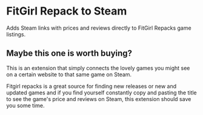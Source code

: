 # FitGirl Repack to Steam

Adds Steam links with prices and reviews directly to FitGirl Repacks game listings.

## Maybe this one is worth buying?

This is an extension that simply connects the lovely games you might see on a certain website to that same game on Steam. 

Fitgirl repacks is a great source for finding new releases or new and updated games and if you find yourself constantly copy and pasting the title to see the game's price and reviews on Steam, this extension should save you some time. 